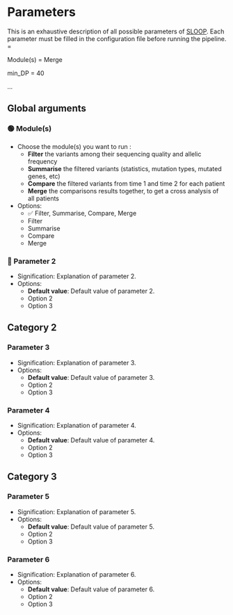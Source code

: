 # Parameters

This is an exhaustive description of all possible parameters of [SLOOP](../).
Each parameter must be filled in the configuration file before running the pipeline.
<Name of parameter> = <required option>

Module(s) = Merge

min_DP = 40

...

## Global arguments

### 🟢 Module(s)

- Choose the module(s) you want to run :
    - **Filter** the variants among their sequencing quality and allelic frequency
    - **Summarise** the filtered variants (statistics, mutation types, mutated genes, etc)
    - **Compare** the filtered variants from time 1 and time 2 for each patient
    - **Merge** the comparisons results together, to get a cross analysis of all patients
- Options: 
    - ✅ Filter, Summarise, Compare, Merge
    - Filter
    - Summarise
    - Compare
    - Merge

### 🔵 Parameter 2

- Signification: Explanation of parameter 2.
- Options: 
    - **Default value**: Default value of parameter 2.
    - Option 2
    - Option 3

## Category 2

### Parameter 3

- Signification: Explanation of parameter 3.
- Options: 
    - **Default value**: Default value of parameter 3.
    - Option 2
    - Option 3

### Parameter 4

- Signification: Explanation of parameter 4.
- Options: 
    - **Default value**: Default value of parameter 4.
    - Option 2
    - Option 3

## Category 3

### Parameter 5

- Signification: Explanation of parameter 5.
- Options: 
    - **Default value**: Default value of parameter 5.
    - Option 2
    - Option 3

### Parameter 6

- Signification: Explanation of parameter 6.
- Options: 
    - **Default value**: Default value of parameter 6.
    - Option 2
    - Option 3
